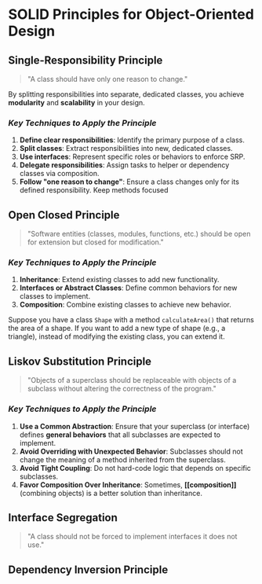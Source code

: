 # SOLID Principles for Object-Oriented Design

## **Single-Responsibility Principle**

> "A class should have only one reason to change."

By splitting responsibilities into separate, dedicated classes, you achieve **modularity** and **scalability** in your design.
### *Key Techniques to Apply the Principle*

1. **Define clear responsibilities**: Identify the primary purpose of a class.
2. **Split classes**: Extract responsibilities into new, dedicated classes.
3. **Use interfaces**:	Represent specific roles or behaviors to enforce SRP.
4. **Delegate responsibilities**: Assign tasks to helper or dependency classes via composition.
5. **Follow "one reason to change"**: Ensure a class changes only for its defined responsibility.
Keep methods focused
## **Open Closed Principle**

> "Software entities (classes, modules, functions, etc.) should be open for extension but closed for modification."

### *Key Techniques to Apply the Principle*

1. **Inheritance**: Extend existing classes to add new functionality.
2. **Interfaces or Abstract Classes**: Define common behaviors for new classes to implement.
3. **Composition**: Combine existing classes to achieve new behavior.

Suppose you have a class `Shape` with a method `calculateArea()` that returns the area of a shape. If you want to add a new type of shape (e.g., a triangle), instead of modifying the existing class, you can extend it.
## **Liskov Substitution Principle**

> "Objects of a superclass should be replaceable with objects of a subclass without altering the correctness of the program."

### *Key Techniques to Apply the Principle*

1. **Use a Common Abstraction**: Ensure that your superclass (or interface) defines **general behaviors** that all subclasses are expected to implement.
2. **Avoid Overriding with Unexpected Behavior**: Subclasses should not change the meaning of a method inherited from the superclass.
3. **Avoid Tight Coupling**: Do not hard-code logic that depends on specific subclasses.
4. **Favor Composition Over Inheritance**: Sometimes, **[[composition]]** (combining objects) is a better solution than inheritance.
## **Interface Segregation**

> "A class should not be forced to implement interfaces it does not use."


## **Dependency Inversion Principle**